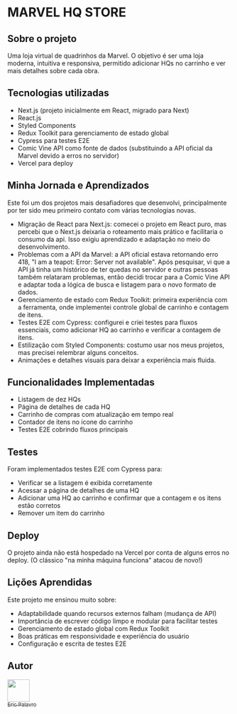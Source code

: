# MARVEL HQ STORE

## Sobre o projeto
Uma loja virtual de quadrinhos da Marvel. O objetivo é ser uma loja moderna, intuitiva e responsiva, permitido adicionar HQs no carrinho e ver mais detalhes sobre cada obra.

## Tecnologias utilizadas
- Next.js (projeto inicialmente em React, migrado para Next)
- React.js
- Styled Components
- Redux Toolkit para gerenciamento de estado global
- Cypress para testes E2E
- Comic Vine API como fonte de dados (substituindo a API oficial da Marvel devido a erros no servidor)
- Vercel para deploy

## Minha Jornada e Aprendizados
Este foi um dos projetos mais desafiadores que desenvolvi, principalmente por ter sido meu primeiro contato com várias tecnologias novas.
- Migração de React para Next.js: comecei o projeto em React puro, mas percebi que o Next.js deixaria o roteamento mais prático e facilitaria o consumo da api. Isso exigiu aprendizado e adaptação no meio do desenvolvimento.
- Problemas com a API da Marvel: a API oficial estava retornando erro 418, "I am a teapot: Error: Server not available". Após pesquisar, vi que a API já tinha um histórico de ter quedas no servidor e outras pessoas também relataram problemas, então decidi trocar para a Comic Vine API e adaptar toda a lógica de busca e listagem para o novo formato de dados.
- Gerenciamento de estado com Redux Toolkit: primeira experiência com a ferramenta, onde implementei controle global de carrinho e contagem de itens.
- Testes E2E com Cypress: configurei e criei testes para fluxos essenciais, como adicionar HQ ao carrinho e verificar a contagem de itens.
- Estilização com Styled Components: costumo usar nos meus projetos, mas precisei relembrar alguns conceitos.
- Animações e detalhes visuais para deixar a experiência mais fluida.
  
## Funcionalidades Implementadas
- Listagem de dez HQs
- Página de detalhes de cada HQ
- Carrinho de compras com atualização em tempo real
- Contador de itens no ícone do carrinho
- Testes E2E cobrindo fluxos principais

## Testes
Foram implementados testes E2E com Cypress para:
- Verificar se a listagem é exibida corretamente
- Acessar a página de detalhes de uma HQ
- Adicionar uma HQ ao carrinho e confirmar que a contagem e os itens estão corretos
- Remover um item do carrinho

## Deploy
O projeto ainda não está hospedado na Vercel por conta de alguns erros no deploy. (O clássico "na minha máquina funciona" atacou de novo!)

## Lições Aprendidas

Este projeto me ensinou muito sobre:

- Adaptabilidade quando recursos externos falham (mudança de API)
- Importância de escrever código limpo e modular para facilitar testes
- Gerenciamento de estado global com Redux Toolkit
- Boas práticas em responsividade e experiência do usuário
- Configuração e escrita de testes E2E

## Autor

[<img loading="lazy" src="https://github.com/eric-vp.png" width=50><br><sub>Eric Palavro</sub>](https://www.linkedin.com/in/eric-vieira-palavro/)
